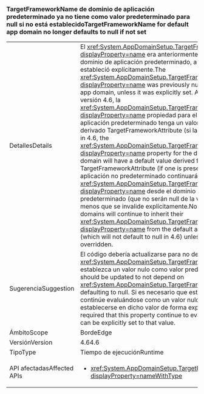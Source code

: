 ### <a name="targetframeworkname-for-default-app-domain-no-longer-defaults-to-null-if-not-set"></a><span data-ttu-id="00112-101">TargetFrameworkName de dominio de aplicación predeterminado ya no tiene como valor predeterminado para null si no está establecido</span><span class="sxs-lookup"><span data-stu-id="00112-101">TargetFrameworkName for default app domain no longer defaults to null if not set</span></span>

|   |   |
|---|---|
|<span data-ttu-id="00112-102">Detalles</span><span class="sxs-lookup"><span data-stu-id="00112-102">Details</span></span>|<span data-ttu-id="00112-103">El <xref:System.AppDomainSetup.TargetFrameworkName?displayProperty=name> era anteriormente null en el dominio de aplicación predeterminado, a menos que se estableció explícitamente.</span><span class="sxs-lookup"><span data-stu-id="00112-103">The <xref:System.AppDomainSetup.TargetFrameworkName?displayProperty=name> was previously null in the default app domain, unless it was explicitly set.</span></span> <span data-ttu-id="00112-104">A partir de la versión 4.6, la <xref:System.AppDomainSetup.TargetFrameworkName?displayProperty=name> propiedad para el dominio de aplicación predeterminado tenga un valor predeterminado derivado TargetFrameworkAttribute (si la hay).</span><span class="sxs-lookup"><span data-stu-id="00112-104">Beginning in 4.6, the <xref:System.AppDomainSetup.TargetFrameworkName?displayProperty=name> property for the default app domain will have a default value derived from the TargetFrameworkAttribute (if one is present).</span></span> <span data-ttu-id="00112-105">Dominios de aplicación no predeterminado continuarán heredan sus <xref:System.AppDomainSetup.TargetFrameworkName?displayProperty=name> desde el dominio de aplicación predeterminado (que no serán null de la versión 4.6) a menos que se invalide explícitamente.</span><span class="sxs-lookup"><span data-stu-id="00112-105">Non-default app domains will continue to inherit their <xref:System.AppDomainSetup.TargetFrameworkName?displayProperty=name> from the default app domain (which will not default to null in 4.6) unless it is explicitly overridden.</span></span>|
|<span data-ttu-id="00112-106">Sugerencia</span><span class="sxs-lookup"><span data-stu-id="00112-106">Suggestion</span></span>|<span data-ttu-id="00112-107">El código debería actualizarse para no depender de que <xref:System.AppDomainSetup.TargetFrameworkName> establezca un valor nulo como valor predeterminado.</span><span class="sxs-lookup"><span data-stu-id="00112-107">Code should be updated to not depend on <xref:System.AppDomainSetup.TargetFrameworkName> defaulting to null.</span></span> <span data-ttu-id="00112-108">Si es necesario que esta propiedad continúe evaluándose como un valor nulo, puede establecerse en dicho valor de forma explícita.</span><span class="sxs-lookup"><span data-stu-id="00112-108">If it is required that this property continue to evaluate to null, it can be explicitly set to that value.</span></span>|
|<span data-ttu-id="00112-109">Ámbito</span><span class="sxs-lookup"><span data-stu-id="00112-109">Scope</span></span>|<span data-ttu-id="00112-110">Borde</span><span class="sxs-lookup"><span data-stu-id="00112-110">Edge</span></span>|
|<span data-ttu-id="00112-111">Versión</span><span class="sxs-lookup"><span data-stu-id="00112-111">Version</span></span>|<span data-ttu-id="00112-112">4.6</span><span class="sxs-lookup"><span data-stu-id="00112-112">4.6</span></span>|
|<span data-ttu-id="00112-113">Tipo</span><span class="sxs-lookup"><span data-stu-id="00112-113">Type</span></span>|<span data-ttu-id="00112-114">Tiempo de ejecución</span><span class="sxs-lookup"><span data-stu-id="00112-114">Runtime</span></span>|
|<span data-ttu-id="00112-115">API afectadas</span><span class="sxs-lookup"><span data-stu-id="00112-115">Affected APIs</span></span>|<ul><li><xref:System.AppDomainSetup.TargetFrameworkName?displayProperty=nameWithType></li></ul>|

